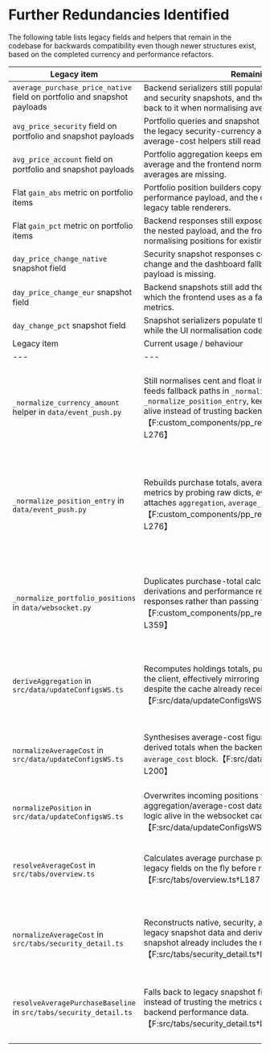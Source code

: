 # Further Redundancies Identified

The following table lists legacy fields and helpers that remain in the codebase for backwards compatibility even though newer structures exist, based on the completed currency and performance refactors.

| Legacy item | Remaining usage | Replacement |
| --- | --- | --- |
| `average_purchase_price_native` field on portfolio and snapshot payloads | Backend serializers still populate the field for portfolio positions and security snapshots, and the dashboard continues to fall back to it when normalising average cost payloads. | `average_cost.native` emitted by the new aggregation helpers and consumed by the frontend normalisers. |
| `avg_price_security` field on portfolio and snapshot payloads | Portfolio queries and snapshot responses continue to include the legacy security-currency average, while dashboard average-cost helpers still read it as a fallback. | `average_cost.security` within the structured average cost payload. |
| `avg_price_account` field on portfolio and snapshot payloads | Portfolio aggregation keeps emitting the account-currency average and the frontend normalisers reuse it when structured averages are missing. | `average_cost.account` inside the aggregated average cost payload. |
| Flat `gain_abs` metric on portfolio items | Portfolio position builders copy the absolute gain out of the new performance payload, and the dashboard re-injects it to match legacy table renderers. | `performance.gain_abs` provided by `PerformanceMetricsPayload`. |
| Flat `gain_pct` metric on portfolio items | Backend responses still expose the percentage gain alongside the nested payload, and the frontend retains it when normalising positions for existing formatters. | `performance.gain_pct` within the structured performance payload. |
| `day_price_change_native` snapshot field | Security snapshot responses continue to surface the native day change and the dashboard fallbacks rely on it if the structured payload is missing. | `performance.day_change.price_change_native` from the performance metrics helper. |
| `day_price_change_eur` snapshot field | Backend snapshots still add the EUR-denominated day delta, which the frontend uses as a fallback when normalising metrics. | `performance.day_change.price_change_eur` nested in the performance payload. |
| `day_change_pct` snapshot field | Snapshot serializers populate the legacy percentage change while the UI normalisation code treats it as a fallback. | `performance.day_change.change_pct` contained in the new performance payload. |
| Legacy item | Current usage / behaviour | Replacement or preferred implementation |
| --- | --- | --- |
| `_normalize_currency_amount` helper in `data/event_push.py` | Still normalises cent and float inputs for portfolio events and feeds fallback paths in `_normalize_portfolio_value_entry` and `_normalize_position_entry`, keeping duplicate rounding logic alive instead of trusting backend-normalised values.【F:custom_components/pp_reader/data/event_push.py†L40-L276】 | Remove bespoke conversion in favour of the backend supplied EUR amounts that already pass through the shared currency helpers (`cent_to_eur`, `round_currency`) and the aggregation/average-cost data produced by `compute_holdings_aggregation` and `select_average_cost`.【F:.docs/TODO_redundancy_cleanup_plan.md†L120-L166】【F:custom_components/pp_reader/data/aggregations.py†L86-L330】 |
| `_normalize_position_entry` in `data/event_push.py` | Rebuilds purchase totals, average prices and performance metrics by probing raw dicts, even though the backend now attaches `aggregation`, `average_cost` and `performance` payloads.【F:custom_components/pp_reader/data/event_push.py†L146-L276】 | Read the prepared `aggregation`, `average_cost` and `performance` objects directly, which are already generated by `compute_holdings_aggregation`, `select_average_cost` and `select_performance_metrics`, eliminating manual fallbacks.【F:.docs/TODO_redundancy_cleanup_plan.md†L120-L166】【F:custom_components/pp_reader/data/aggregations.py†L86-L330】【F:custom_components/pp_reader/data/performance.py†L83-L194】 |
| `_normalize_portfolio_positions` in `data/websocket.py` | Duplicates purchase-total calculations, average-price derivations and performance recomputation for websocket responses rather than passing through backend payloads.【F:custom_components/pp_reader/data/websocket.py†L272-L359】 | Streamline the serializer to forward the backend-provided `average_cost`, `aggregation` and `performance` blocks, matching the cleanup plan for step 6d/7d.【F:.docs/TODO_redundancy_cleanup_plan.md†L152-L217】【F:custom_components/pp_reader/data/aggregations.py†L86-L330】【F:custom_components/pp_reader/data/performance.py†L83-L194】 |
| `deriveAggregation` in `src/data/updateConfigsWS.ts` | Recomputes holdings totals, purchase sums and averages on the client, effectively mirroring the backend aggregation despite the cache already receiving an `aggregation` object.【F:src/data/updateConfigsWS.ts†L72-L143】 | Trust the backend aggregation from `HoldingsAggregation` and drop the client-side reconstruction per plan step 6h/5j, using the supplied payload as-is.【F:.docs/TODO_redundancy_cleanup_plan.md†L130-L181】【F:custom_components/pp_reader/data/aggregations.py†L86-L330】 |
| `normalizeAverageCost` in `src/data/updateConfigsWS.ts` | Synthesises average-cost figures from legacy fields and derived totals when the backend already exports a structured `average_cost` block.【F:src/data/updateConfigsWS.ts†L146-L200】 | Consume the backend `AverageCostPayload` emitted via `select_average_cost` without recomputing values on the client, matching steps 6c–6h.【F:.docs/TODO_redundancy_cleanup_plan.md†L140-L181】【F:custom_components/pp_reader/data/aggregations.py†L209-L330】 |
| `normalizePosition` in `src/data/updateConfigsWS.ts` | Overwrites incoming positions with the recomputed aggregation/average-cost data, keeping legacy normalisation logic alive in the websocket cache.【F:src/data/updateConfigsWS.ts†L202-L228】 | Preserve the server-provided structures and only perform minimal shape validation, as outlined for the websocket update handlers in step 6h and performance harmonisation in step 7i.【F:.docs/TODO_redundancy_cleanup_plan.md†L177-L243】 |
| `resolveAverageCost` in `src/tabs/overview.ts` | Calculates average purchase prices from holdings, totals and legacy fields on the fly before rendering purchase-price cells.【F:src/tabs/overview.ts†L187-L288】 | Use the `average_cost` object from the API (sourced from `select_average_cost`) directly when rendering, in line with the dashboard migration tasks in step 6i.【F:.docs/TODO_redundancy_cleanup_plan.md†L182-L196】【F:custom_components/pp_reader/data/aggregations.py†L209-L330】 |
| `normalizeAverageCost` in `src/tabs/security_detail.ts` | Reconstructs native, security, account and EUR averages from legacy snapshot data and derived totals even though the snapshot already includes the new `average_cost` payload.【F:src/tabs/security_detail.ts†L160-L254】 | Rely on the snapshot’s `average_cost` structure populated by the backend helper chain to avoid recomputation, following step 6j of the cleanup plan.【F:.docs/TODO_redundancy_cleanup_plan.md†L187-L248】【F:custom_components/pp_reader/data/aggregations.py†L209-L330】 |
| `resolveAveragePurchaseBaseline` in `src/tabs/security_detail.ts` | Falls back to legacy snapshot fields to derive a chart baseline instead of trusting the metrics derived from `average_cost` and backend performance data.【F:src/tabs/security_detail.ts†L1825-L2047】 | Base the history baseline on the backend-supplied metrics (`average_cost`, `performance`) without recomputing, aligning with steps 6j and 7j that centralise these calculations.【F:.docs/TODO_redundancy_cleanup_plan.md†L187-L248】【F:custom_components/pp_reader/data/performance.py†L83-L194】 |
